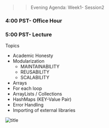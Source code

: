 >> Evening Agenda:  Week1- Session2 
### 4:00 PST-  Office Hour
### 5:00 PST-  Lecture

Topics 
- Academic Honesty
- Modularization 
    - MAINTAINABILITY 
    - REUSABILITY 
    - SCALABILITY 
- Arrays
- For each loop
- ArrayLists / Collections
- HashMaps (KEY-Value Pair)
- Error Handling
- Importing of external libraries

![title](https://condaluna.com/assets/stickers/coffee-cup.gif)